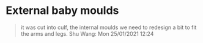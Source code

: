 # External baby moulds

> it was cut into culf, the internal moulds we need to redesign a bit to fit the arms and legs.
Shu Wang: Mon 25/01/2021 12:24
